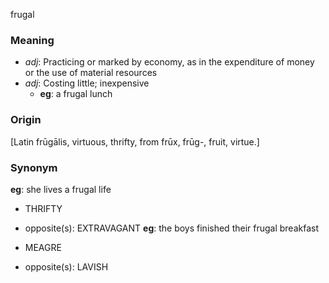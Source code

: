 frugal
### Meaning
+ _adj_: Practicing or marked by economy, as in the expenditure of money or the use of material resources
+ _adj_: Costing little; inexpensive
    + __eg__: a frugal lunch

### Origin

[Latin frūgālis, virtuous, thrifty, from frūx, frūg-, fruit, virtue.]

### Synonym

__eg__: she lives a frugal life

+ THRIFTY
+ opposite(s): EXTRAVAGANT
__eg__: the boys finished their frugal breakfast

+ MEAGRE
+ opposite(s): LAVISH


